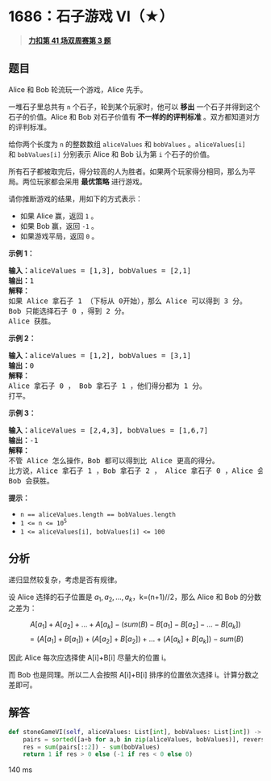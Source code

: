 # 1686：石子游戏 VI（★）


> <u>**[力扣第 41 场双周赛第 3 题](https://leetcode.cn/problems/stone-game-vi/)**</u>

## 题目

<p>Alice 和 Bob 轮流玩一个游戏，Alice 先手。</p>

<p>一堆石子里总共有 <code>n</code> 个石子，轮到某个玩家时，他可以 <strong>移出</strong> 一个石子并得到这个石子的价值。Alice 和 Bob 对石子价值有 <strong>不一样的的评判标准</strong> 。双方都知道对方的评判标准。</p>

<p>给你两个长度为 <code>n</code> 的整数数组 <code>aliceValues</code> 和 <code>bobValues</code> 。<code>aliceValues[i]</code> 和 <code>bobValues[i]</code> 分别表示 Alice 和 Bob 认为第 <code>i</code> 个石子的价值。</p>

<p>所有石子都被取完后，得分较高的人为胜者。如果两个玩家得分相同，那么为平局。两位玩家都会采用 <b>最优策略</b> 进行游戏。</p>

<p>请你推断游戏的结果，用如下的方式表示：</p>

<ul>
<li>如果 Alice 赢，返回 <code>1</code> 。</li>
<li>如果 Bob 赢，返回 <code>-1</code> 。</li>
<li>如果游戏平局，返回 <code>0</code> 。</li>
</ul>



<p><strong>示例 1：</strong></p>

<pre>
<b>输入：</b>aliceValues = [1,3], bobValues = [2,1]
<b>输出：</b>1
<strong>解释：</strong>
如果 Alice 拿石子 1 （下标从 0开始），那么 Alice 可以得到 3 分。
Bob 只能选择石子 0 ，得到 2 分。
Alice 获胜。
</pre>

<p><strong>示例 2：</strong></p>

<pre>
<strong>输入：</strong>aliceValues = [1,2], bobValues = [3,1]
<b>输出：</b>0
<strong>解释：</strong>
Alice 拿石子 0 ， Bob 拿石子 1 ，他们得分都为 1 分。
打平。
</pre>

<p><strong>示例 3：</strong></p>

<pre>
<b>输入：</b>aliceValues = [2,4,3], bobValues = [1,6,7]
<b>输出：</b>-1
<strong>解释：</strong>
不管 Alice 怎么操作，Bob 都可以得到比 Alice 更高的得分。
比方说，Alice 拿石子 1 ，Bob 拿石子 2 ， Alice 拿石子 0 ，Alice 会得到 6 分而 Bob 得分为 7 分。
Bob 会获胜。
</pre>



<p><strong>提示：</strong></p>

<ul>
<li><code>n == aliceValues.length == bobValues.length</code></li>
<li><code>1 <= n <= 10<sup>5</sup></code></li>
<li><code>1 <= aliceValues[i], bobValues[i] <= 100</code></li>
</ul>


## 分析

递归显然较复杂，考虑是否有规律。

设 Alice 选择的石子位置是 $a_1, a_2, ..., a_k$，k=(n+1)//2，那么 Alice 和 Bob 的分数之差为：

$$   A[a_1]+A[a_2]+...+A[a_k]-(sum(B)-B[a_1]-B[a_2]-...-B[a_k]) $$
$$ = (A[a_1]+B[a_1])+(A[a_2]+B[a_2])+...+(A[a_k]+B[a_k]) - sum(B)$$

因此 Alice 每次应选择使 A[i]+B[i] 尽量大的位置 i。

而 Bob 也是同理。所以二人会按照 A[i]+B[i] 排序的位置依次选择 i。计算分数之差即可。

## 解答

```python
def stoneGameVI(self, aliceValues: List[int], bobValues: List[int]) -> int:
	pairs = sorted([a+b for a,b in zip(aliceValues, bobValues)], reverse=True)
	res = sum(pairs[::2]) - sum(bobValues)
	return 1 if res > 0 else (-1 if res < 0 else 0)
```

140 ms


